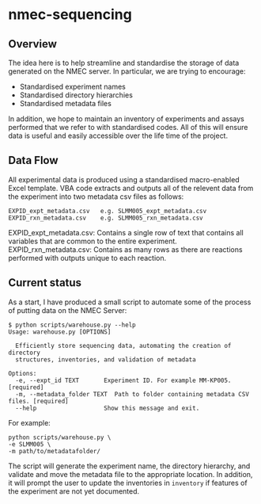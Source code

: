 # nmec-sequencing
## Overview
The idea here is to help streamline and standardise the storage of data generated on the NMEC server. In particular, we are trying to encourage:
- Standardised experiment names
- Standardised directory hierarchies
- Standardised metadata files

In addition, we hope to maintain an inventory of experiments and assays performed that we refer to with standardised codes. All of this will ensure data is useful and easily accessible over the life time of the project.
## Data Flow
All experimental data is produced using a standardised macro-enabled Excel template. VBA code extracts and outputs all of the relevent data from the experiment into two metadata csv files as follows:
```
EXPID_expt_metadata.csv   e.g. SLMM005_expt_metadata.csv
EXPID_rxn_metadata.csv    e.g. SLMM005_rxn_metadata.csv
```

EXPID_expt_metadata.csv: Contains a single row of text that contains all variables that are common to the entire experiment.
EXPID_rxn_metadata.csv: Contains as many rows as there are reactions performed with outputs unique to each reaction.

## Current status
As a start, I have produced a small script to automate some of the process of putting data on the NMEC Server:

```
$ python scripts/warehouse.py --help
Usage: warehouse.py [OPTIONS]

  Efficiently store sequencing data, automating the creation of directory
  structures, inventories, and validation of metadata

Options:
  -e, --expt_id TEXT       Experiment ID. For example MM-KP005.  [required]
  -m, --metadata_folder TEXT  Path to folder containing metadata CSV files. [required]
  --help                   Show this message and exit.

```

For example:

```
python scripts/warehouse.py \
-e SLMM005 \
-m path/to/metadatafolder/

```

The script will generate the experiment name, the directory hierarchy, and validate and move the metadata file to the appropriate location. In addition, it will prompt the user to update the inventories in `inventory` if features of the experiment are not yet documented.




